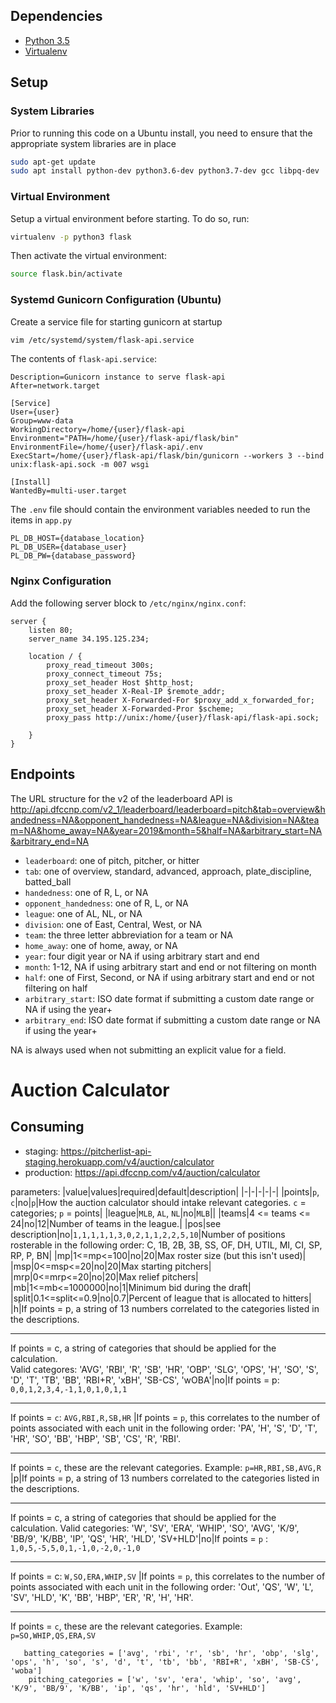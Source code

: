 ## Dependencies
-   [Python 3.5](https://python.org)
-   [Virtualenv](https://virtualenv.pypa.io)

## Setup

### System Libraries
Prior to running this code on a Ubuntu install, you need to ensure that the appropriate system libraries are in place

```bash
sudo apt-get update
sudo apt install python-dev python3.6-dev python3.7-dev gcc libpq-dev
```

### Virtual Environment
Setup a virtual environment before starting. To do so, run:
```bash
virtualenv -p python3 flask
```

Then activate the virtual environment:
```bash
source flask.bin/activate
```

### Systemd Gunicorn Configuration (Ubuntu)

Create a service file for starting gunicorn at startup

```bash
vim /etc/systemd/system/flask-api.service
```

The contents of `flask-api.service`:

```
Description=Gunicorn instance to serve flask-api
After=network.target

[Service]
User={user}
Group=www-data
WorkingDirectory=/home/{user}/flask-api
Environment="PATH=/home/{user}/flask-api/flask/bin"
EnvironmentFile=/home/{user}/flask-api/.env
ExecStart=/home/{user}/flask-api/flask/bin/gunicorn --workers 3 --bind unix:flask-api.sock -m 007 wsgi

[Install]
WantedBy=multi-user.target 
```

The `.env` file should contain the environment variables needed to run the items in `app.py`

```
PL_DB_HOST={database_location}
PL_DB_USER={database_user}
PL_DB_PW={database_password}
```

### Nginx Configuration

Add the following server block to `/etc/nginx/nginx.conf`:

```
server {
    listen 80;
    server_name 34.195.125.234;
    
    location / { 
        proxy_read_timeout 300s;
        proxy_connect_timeout 75s;
        proxy_set_header Host $http_host;
        proxy_set_header X-Real-IP $remote_addr;
        proxy_set_header X-Forwarded-For $proxy_add_x_forwarded_for;
        proxy_set_header X-Forwarded-Pror $scheme;
        proxy_pass http://unix:/home/{user}/flask-api/flask-api.sock;
        
    }
}
```


## Endpoints

The URL structure for the v2 of the leaderboard API is http://api.dfccnp.com/v2_1/leaderboard/leaderboard=pitch&tab=overview&handedness=NA&opponent_handedness=NA&league=NA&division=NA&team=NA&home_away=NA&year=2019&month=5&half=NA&arbitrary_start=NA&arbitrary_end=NA


- `leaderboard`: one of pitch, pitcher, or hitter
- `tab`: one of overview, standard, advanced, approach, plate_discipline, batted_ball
- `handedness`: one of R, L, or NA
- `opponent_handedness`: one of R, L, or NA
- `league`: one of AL, NL, or NA
- `division`: one of East, Central, West, or NA
- `team`: the three letter abbreviation for a team or NA
- `home_away`: one of home, away, or NA
- `year`: four digit year or NA if using arbitrary start and end
- `month`: 1-12, NA if using arbitrary start and end or not filtering on month
- `half`: one of First, Second, or  NA if using arbitrary start and end or not filtering on half
- `arbitrary_start`: ISO date format if submitting a custom date range or NA if using the year+
- `arbitrary_end`: ISO date format if submitting a custom date range or NA if using the year+


NA is always used when not submitting an explicit value for a field.

# Auction Calculator

## Consuming

- staging: https://pitcherlist-api-staging.herokuapp.com/v4/auction/calculator
- production: https://api.dfccnp.com/v4/auction/calculator

parameters:
|value|values|required|default|description|
|-|-|-|-|-|
|points|`p`, `c`|no|`p`|How the auction calculator should intake relevant categories. `c` = categories; `p` = points|
|league|`MLB`, `AL`, `NL`|no|`MLB`||
|teams|4 <= teams <= 24|no|12|Number of teams in the league.|
|pos|see description|no|`1,1,1,1,1,3,0,2,1,1,2,2,5,10`|Number of positions rosterable in the following order: C, 1B, 2B, 3B, SS, OF, DH, UTIL, MI, CI, SP, RP, P, BN|
|mp|1<=mp<=100|no|20|Max roster size (but this isn't used)|
|msp|0<=msp<=20|no|20|Max starting pitchers|
|mrp|0<=mrp<=20|no|20|Max relief pitchers|
|mb|1<=mb<=1000000|no|1|Minimum bid during the draft|
|split|0.1<=split<=0.9|no|0.7|Percent of league that is allocated to hitters|
|h|If points = p, a string of 13 numbers correlated to the categories listed in the descriptions. <br><hr> If points = c, a string of categories that should be applied for the calculation.<br>Valid categores: 'AVG', 'RBI', 'R', 'SB', 'HR', 'OBP', 'SLG', 'OPS', 'H', 'SO', 'S', 'D', 'T', 'TB', 'BB', 'RBI+R', 'xBH', 'SB-CS', 'wOBA'|no|If points = p: `0,0,1,2,3,4,-1,1,0,1,0,1,1` <br><hr> If points = `c`: `AVG,RBI,R,SB,HR` |If points = `p`, this correlates to the number of points associated with each unit in the following order: 'PA', 'H', 'S', 'D', 'T', 'HR', 'SO', 'BB', 'HBP', 'SB', 'CS', 'R', 'RBI'.  <br><hr> If points = `c`, these are the relevant categories. Example: `p=HR,RBI,SB,AVG,R`
|p|If points = p, a string of 13 numbers correlated to the categories listed in the descriptions. <br><hr> If points = c, a string of categories that should be applied for the calculation. Valid categories: 'W', 'SV', 'ERA', 'WHIP', 'SO', 'AVG', 'K/9', 'BB/9', 'K/BB', 'IP', 'QS', 'HR', 'HLD', 'SV+HLD'|no|If points = `p` : `1,0,5,-5,5,0,1,-1,0,-2,0,-1,0` <br><hr> If points = c: `W,SO,ERA,WHIP,SV` |If points = `p`, this correlates to the number of points associated with each unit in the following order: 'Out', 'QS', 'W', 'L', 'SV', 'HLD', 'K', 'BB', 'HBP', 'ER', 'R', 'H', 'HR'. <br><hr> If points = `c`, these are the relevant 
categories. Example: `p=SO,WHIP,QS,ERA,SV`

       batting_categories = ['avg', 'rbi', 'r', 'sb', 'hr', 'obp', 'slg', 'ops', 'h', 'so', 's', 'd', 't', 'tb', 'bb', 'RBI+R', 'xBH', 'SB-CS', 'woba']
        pitching_categories = ['w', 'sv', 'era', 'whip', 'so', 'avg', 'K/9', 'BB/9', 'K/BB', 'ip', 'qs', 'hr', 'hld', 'SV+HLD']